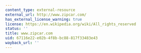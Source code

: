```yaml
---
content_type: external-resource
external_url: http://www.zipcar.com/
has_external_license_warning: true
license: https://en.wikipedia.org/wiki/All_rights_reserved
status: ''
title: www.zipcar.com
uid: 67116e22-e02b-4f8b-bc88-817f33483e43
wayback_url: ''
---
```

